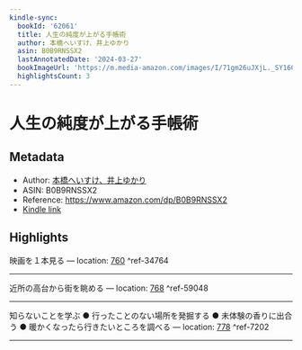 ```yaml
---
kindle-sync:
  bookId: '62061'
  title: 人生の純度が上がる手帳術
  author: 本橋へいすけ、井上ゆかり
  asin: B0B9RNSSX2
  lastAnnotatedDate: '2024-03-27'
  bookImageUrl: 'https://m.media-amazon.com/images/I/71gm26uJXjL._SY160.jpg'
  highlightsCount: 3
---
```

# 人生の純度が上がる手帳術
## Metadata
* Author: [本橋へいすけ、井上ゆかり](https://www.amazon.comundefined)
* ASIN: B0B9RNSSX2
* Reference: https://www.amazon.com/dp/B0B9RNSSX2
* [Kindle link](kindle://book?action=open&asin=B0B9RNSSX2)

## Highlights
映画を１本見る — location: [760](kindle://book?action=open&asin=B0B9RNSSX2&location=760) ^ref-34764

---
近所の高台から街を眺める — location: [768](kindle://book?action=open&asin=B0B9RNSSX2&location=768) ^ref-59048

---
知らないことを学ぶ ● 行ったことのない場所を発掘する ● 未体験の香りに出合う ● 暖かくなったら行きたいところを調べる — location: [778](kindle://book?action=open&asin=B0B9RNSSX2&location=778) ^ref-7202

---
